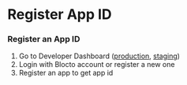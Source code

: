 # Register App ID

### Register an App ID

1. Go to Developer Dashboard ([production](https://developers.blocto.app/), [staging](https://developers-staging.blocto.app/))
2. Login with Blocto account or register a new one
3. Register an app to get app id
